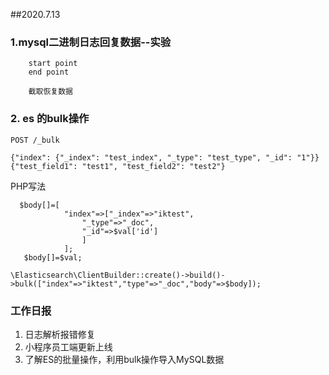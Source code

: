 ##2020.7.13

### 1.mysql二进制日志回复数据--实验


        start point 
        end point
        
        截取恢复数据


### 2. es 的bulk操作

    POST /_bulk
    
    {"index": {"_index": "test_index", "_type": "test_type", "_id": "1"}}
    {"test_field1": "test1", "test_field2": "test2"}


  PHP写法

      $body[]=[
                "index"=>["_index"=>"iktest",
                    "_type"=>"_doc",
                    "_id"=>$val['id']
                    ]
                ];
       $body[]=$val;

    \Elasticsearch\ClientBuilder::create()->build()->bulk(["index"=>"iktest","type"=>"_doc","body"=>$body]);
    
    
### 工作日报
1. 日志解析报错修复
2. 小程序员工端更新上线 
3. 了解ES的批量操作，利用bulk操作导入MySQL数据  